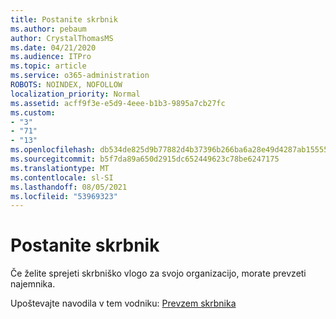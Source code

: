 ```yaml
---
title: Postanite skrbnik
ms.author: pebaum
author: CrystalThomasMS
ms.date: 04/21/2020
ms.audience: ITPro
ms.topic: article
ms.service: o365-administration
ROBOTS: NOINDEX, NOFOLLOW
localization_priority: Normal
ms.assetid: acff9f3e-e5d9-4eee-b1b3-9895a7cb27fc
ms.custom:
- "3"
- "71"
- "13"
ms.openlocfilehash: db534de825d9b77882d4b37396b266ba6a28e49d4287ab1555500b4e54d8c10b
ms.sourcegitcommit: b5f7da89a650d2915dc652449623c78be6247175
ms.translationtype: MT
ms.contentlocale: sl-SI
ms.lasthandoff: 08/05/2021
ms.locfileid: "53969323"
---
```

# <a name="become-an-admin"></a>Postanite skrbnik

Če želite sprejeti skrbniško vlogo za svojo organizacijo, morate prevzeti najemnika.
  
Upoštevajte navodila v tem vodniku: [Prevzem skrbnika](https://docs.microsoft.com/azure/active-directory/users-groups-roles/domains-admin-takeover)